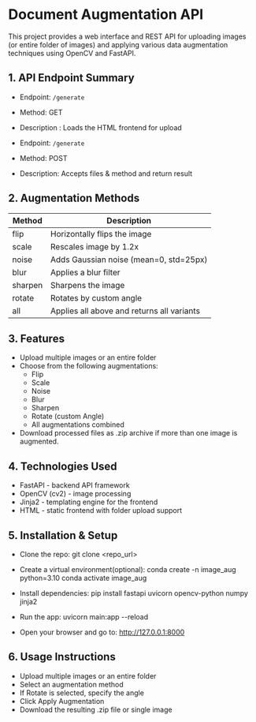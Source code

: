 # Document Augmentation API

This project provides a web interface and REST API for uploading images (or entire folder of images) and applying various data augmentation techniques using OpenCV and FastAPI.

## 1. API Endpoint Summary
- Endpoint: `/generate`
- Method: GET
- Description : Loads the HTML frontend for upload

- Endpoint: `/generate`
- Method: POST
- Description: Accepts files & method and return result

## 2. Augmentation Methods
| Method  | Description                        |
|---------|------------------------------------|
| flip    | Horizontally flips the image       |
| scale   | Rescales image by 1.2x             |
| noise   | Adds Gaussian noise (mean=0, std=25px) |
| blur    | Applies a blur filter              |
| sharpen | Sharpens the image                 |
| rotate  | Rotates by custom angle            |
| all     | Applies all above and returns all variants |

## 3. Features
- Upload multiple images or an entire folder
- Choose from the following augmentations:
  - Flip
  - Scale
  - Noise
  - Blur
  - Sharpen
  - Rotate (custom Angle)
  - All augmentations combined
- Download processed files as .zip archive if more than one image is augmented.

## 4. Technologies Used
- FastAPI - backend API framework
- OpenCV (cv2) - image processing
- Jinja2 - templating engine for the frontend
- HTML - static frontend with folder upload support

## 5. Installation & Setup
- Clone the repo:
  git clone <repo_url>

- Create a virtual environment(optional):
  conda create -n image_aug python=3.10
  conda activate image_aug

- Install dependencies:
  pip install fastapi uvicorn opencv-python numpy jinja2

- Run the app:
  uvicorn main:app --reload

- Open your browser and go to:
  http://127.0.0.1:8000

## 6. Usage Instructions
- Upload multiple images or an entire folder
- Select an augmentation method
- If Rotate is selected, specify the angle
- Click Apply Augmentation
- Download the resulting .zip file or single image
